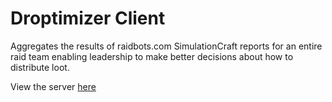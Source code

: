 # Droptimizer Client

Aggregates the results of raidbots.com SimulationCraft reports for an entire raid team enabling leadership to make better decisions about how to distribute loot.

View the server [here](https://github.com/tim-ings/DroptimizerServer)
